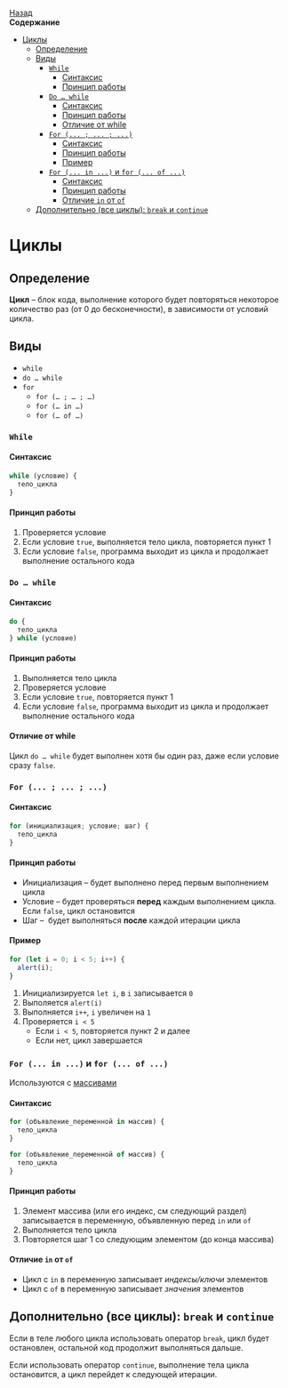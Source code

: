 <!-- START doctoc generated TOC please keep comment here to allow auto update -->
<!-- DON'T EDIT THIS SECTION, INSTEAD RE-RUN doctoc TO UPDATE -->
[Назад](README.md)<br />**Содержание**

- [Циклы](#%D1%86%D0%B8%D0%BA%D0%BB%D1%8B)
  - [Определение](#%D0%BE%D0%BF%D1%80%D0%B5%D0%B4%D0%B5%D0%BB%D0%B5%D0%BD%D0%B8%D0%B5)
  - [Виды](#%D0%B2%D0%B8%D0%B4%D1%8B)
    - [`While`](#while)
      - [Синтаксис](#%D1%81%D0%B8%D0%BD%D1%82%D0%B0%D0%BA%D1%81%D0%B8%D1%81)
      - [Принцип работы](#%D0%BF%D1%80%D0%B8%D0%BD%D1%86%D0%B8%D0%BF-%D1%80%D0%B0%D0%B1%D0%BE%D1%82%D1%8B)
    - [`Do … while`](#do--while)
      - [Синтаксис](#%D1%81%D0%B8%D0%BD%D1%82%D0%B0%D0%BA%D1%81%D0%B8%D1%81-1)
      - [Принцип работы](#%D0%BF%D1%80%D0%B8%D0%BD%D1%86%D0%B8%D0%BF-%D1%80%D0%B0%D0%B1%D0%BE%D1%82%D1%8B-1)
      - [Отличие от while](#%D0%BE%D1%82%D0%BB%D0%B8%D1%87%D0%B8%D0%B5-%D0%BE%D1%82-while)
    - [`For (... ; ... ; ...)`](#for-----)
      - [Синтаксис](#%D1%81%D0%B8%D0%BD%D1%82%D0%B0%D0%BA%D1%81%D0%B8%D1%81-2)
      - [Принцип работы](#%D0%BF%D1%80%D0%B8%D0%BD%D1%86%D0%B8%D0%BF-%D1%80%D0%B0%D0%B1%D0%BE%D1%82%D1%8B-2)
      - [Пример](#%D0%BF%D1%80%D0%B8%D0%BC%D0%B5%D1%80)
    - [`For (... in ...)` и `for (... of ...)`](#for--in--%D0%B8-for--of-)
      - [Синтаксис](#%D1%81%D0%B8%D0%BD%D1%82%D0%B0%D0%BA%D1%81%D0%B8%D1%81-3)
      - [Принцип работы](#%D0%BF%D1%80%D0%B8%D0%BD%D1%86%D0%B8%D0%BF-%D1%80%D0%B0%D0%B1%D0%BE%D1%82%D1%8B-3)
      - [Отличие `in` от `of`](#%D0%BE%D1%82%D0%BB%D0%B8%D1%87%D0%B8%D0%B5-in-%D0%BE%D1%82-of)
  - [Дополнительно (все циклы): `break` и `continue`](#%D0%B4%D0%BE%D0%BF%D0%BE%D0%BB%D0%BD%D0%B8%D1%82%D0%B5%D0%BB%D1%8C%D0%BD%D0%BE-%D0%B2%D1%81%D0%B5-%D1%86%D0%B8%D0%BA%D0%BB%D1%8B-break-%D0%B8-continue)

<!-- END doctoc generated TOC please keep comment here to allow auto update -->

# Циклы

## Определение

**Цикл** – блок кода, выполнение которого будет повторяться некоторое количество раз (от 0 до бесконечности), в зависимости от условий цикла.

## Виды

* `while`
* `do … while`
* `for`
  * `for (… ; … ; …)`
  * `for (… in …)`
  * `for (… of …)`

### `While`

#### Синтаксис

```javascript
while (условие) {
  тело_цикла
}
```

#### Принцип работы

1. Проверяется условие
2. Если условие `true`, выполняется тело цикла, повторяется пункт 1
3. Если условие `false`, программа выходит из цикла и продолжает выполнение остального кода

### `Do … while`

#### Синтаксис

```javascript
do {
  тело_цикла
} while (условие)
```

#### Принцип работы

1. Выполняется тело цикла
2. Проверяется условие
3. Если условие `true`, повторяется пункт 1
4. Если условие `false`, программа выходит из цикла и продолжает выполнение остального кода

#### Отличие от while

Цикл `do … while` будет выполнен хотя бы один раз, даже если условие сразу `false`.

### `For (... ; ... ; ...)`

#### Синтаксис

```javascript
for (инициализация; условие; шаг) {
  тело_цикла
}
```

#### Принцип работы

* Инициализация – будет выполнено перед первым выполнением цикла
* Условие – будет проверяться **перед** каждым выполнением цикла. Если `false`, цикл остановится
* Шаг –  будет выполняться **после** каждой итерации цикла

#### Пример

```javascript
for (let i = 0; i < 5; i++) {
  alert(i);
}
```

1. Инициализируется `let i`, в `i` записывается `0`
2. Выполяется `alert(i)`
3. Выполняется `i++`, `i` увеличен на `1`
4. Проверяется `i < 5`
   - Если `i < 5`, повторяется пункт 2 и далее
   - Если нет, цикл завершается

### `For (... in ...)` и `for (... of ...)`

Используются с [массивами](/arrays.md)

#### Синтаксис

```javascript
for (объявление_переменной in массив) {
  тело_цикла
}
```

```javascript
for (объявление_переменной of массив) {
  тело_цикла
}
```

#### Принцип работы

1. Элемент массива (или его индекс, см следующий раздел) записывается в переменную, объявленную перед `in` или `of`
2. Выполняется тело цикла
3. Повторяется шаг 1 со следующим элементом (до конца массива)

#### Отличие `in` от `of`

* Цикл с `in` в переменную записывает *индексы/ключи* элементов
* Цикл с `of` в переменную записывает *значения* элементов

## Дополнительно (все циклы): `break` и `continue`

Если в теле любого цикла использовать оператор `break`, цикл будет остановлен, остальной код продолжит выполняться дальше.

Если использовать оператор `continue`, выполнение тела цикла остановится, а цикл перейдет к следующей итерации.